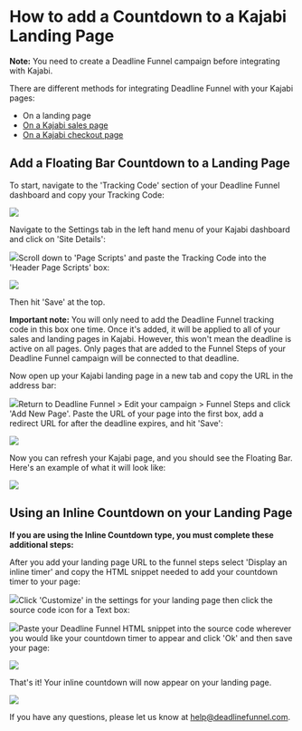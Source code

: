 # How to add a Countdown to a Kajabi Landing Page

**Note:** You need to create a Deadline Funnel campaign before integrating with Kajabi.

There are different methods for integrating Deadline Funnel with your Kajabi pages:

* On a landing page
* [On a Kajabi sales page](https://documentation.deadlinefunnel.com/article/454-how-to-add-a-countdown-to-a-kajabi-sales-page)
* [On a Kajabi checkout page](https://documentation.deadlinefunnel.com/article/561-how-to-add-a-deadline-funnel-countdown-to-a-kajabi-checkout-page)

## Add a Floating Bar Countdown to a Landing Page

To start, navigate to the 'Tracking Code' section of your Deadline Funnel dashboard and copy your Tracking Code:

![](https://d33v4339jhl8k0.cloudfront.net/docs/assets/53974d6ce4b0c76107b109d1/images/5c65c2862c7d3a66e32e7873/file-p3lBofFRVd.png)

Navigate to the Settings tab in the left hand menu of your Kajabi dashboard and click on 'Site Details':

![](https://d33v4339jhl8k0.cloudfront.net/docs/assets/53974d6ce4b0c76107b109d1/images/5cc9d5f504286306738e9812/file-%20gz943skaep.png)Scroll down to 'Page Scripts' and paste the Tracking Code into the 'Header Page Scripts' box:

![](https://d33v4339jhl8k0.cloudfront.net/docs/assets/53974d6ce4b0c76107b109d1/images/5cc9d60804286306738e9815/file-%20bGw1bM5L1J.png)

Then hit 'Save' at the top.

**Important note:** You will only need to add the Deadline Funnel tracking code in this box one time. Once it's added, it will be applied to all of your sales and landing pages in Kajabi. However, this won't mean the deadline is active on all pages. Only pages that are added to the Funnel Steps of your Deadline Funnel campaign will be connected to that deadline.

Now open up your Kajabi landing page in a new tab and copy the URL in the address bar:

![](https://d33v4339jhl8k0.cloudfront.net/docs/assets/53974d6ce4b0c76107b109d1/images/593afa7604286305c68cf93a/file-%20JxqyqPPQ7I.png)Return to Deadline Funnel &gt; Edit your campaign &gt; Funnel Steps and click 'Add New Page'. Paste the URL of your page into the first box, add a redirect URL for after the deadline expires, and hit 'Save':

![](https://d33v4339jhl8k0.cloudfront.net/docs/assets/53974d6ce4b0c76107b109d1/images/5c783c362c7d3a0cb932155e/file-%20JDPyIgnWsG.png)

Now you can refresh your Kajabi page, and you should see the Floating Bar. Here's an example of what it will look like:

![](https://d33v4339jhl8k0.cloudfront.net/docs/assets/53974d6ce4b0c76107b109d1/images/5c65c0a12c7d3a66e32e783a/file-r2622Bfum3.png)

## Using an Inline Countdown on your Landing Page

**If you are using the Inline Countdown type, you must complete these additional steps:**

After you add your landing page URL to the funnel steps select 'Display an inline timer' and copy the HTML snippet needed to add your countdown timer to your page:

![](https://d33v4339jhl8k0.cloudfront.net/docs/assets/53974d6ce4b0c76107b109d1/images/5c783cd22c7d3a0cb9321570/file-%20hMgAYWDhqC.png)Click 'Customize' in the settings for your landing page then click the source code icon for a Text box:

![](https://d33v4339jhl8k0.cloudfront.net/docs/assets/53974d6ce4b0c76107b109d1/images/5b05e5e22c7d3a2f9011d884/file-%20UTYHQHSnKN.png)Paste your Deadline Funnel HTML snippet into the source code wherever you would like your countdown timer to appear and click 'Ok' and then save your page:

![](https://d33v4339jhl8k0.cloudfront.net/docs/assets/53974d6ce4b0c76107b109d1/images/5b05e6092c7d3a2f9011d886/file-%20yGf7cVt29X.png)

That's it! Your inline countdown will now appear on your landing page.

![](https://d33v4339jhl8k0.cloudfront.net/docs/assets/53974d6ce4b0c76107b109d1/images/5b05e6550428635ba8b2a9fd/file-2OiXjb3I8r.png)

If you have any questions, please let us know at [help@deadlinefunnel.com](mailto:mailto:help@deadlinefunnel.com).


